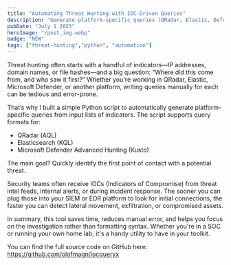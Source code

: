 ```yaml
---
title: "Automating Threat Hunting with IOC-Driven Queries"
description: "Generate platform-specific queries (QRadar, Elastic, Defender) from IPs, domains, or hashes to speed up your threat hunting workflow."
pubDate: "July 1 2025"
heroImage: "/post_img.webp"
badge: "NEW"
tags: ["threat-hunting","python", "automation"]
---
```


Threat hunting often starts with a handful of indicators—IP addresses, domain names, or file hashes—and a big question: “Where did this come from, and who saw it first?” Whether you're working in QRadar, Elastic, Microsoft Defender, or another platform, writing queries manually for each can be tedious and error-prone.

That’s why I built a simple Python script to automatically generate platform-specific queries from input lists of indicators. The script supports query formats for:

- QRadar (AQL)
- Elasticsearch (KQL)
- Microsoft Defender Advanced Hunting (Kusto)

The main goal? Quickly identify the first point of contact with a potential threat.

Security teams often receive IOCs (Indicators of Compromise) from threat intel feeds, internal alerts, or during incident response. The sooner you can plug those into your SIEM or EDR platform to look for initial connections, the faster you can detect lateral movement, exfiltration, or compromised assets.

In summary, this tool saves time, reduces manual error, and helps you focus on the investigation rather than formatting syntax. Whether you're in a SOC or running your own home lab, it's a handy utility to have in your toolkit.

You can find the full source code on GitHub here:
 https://github.com/olofmagn/iocqueryx


